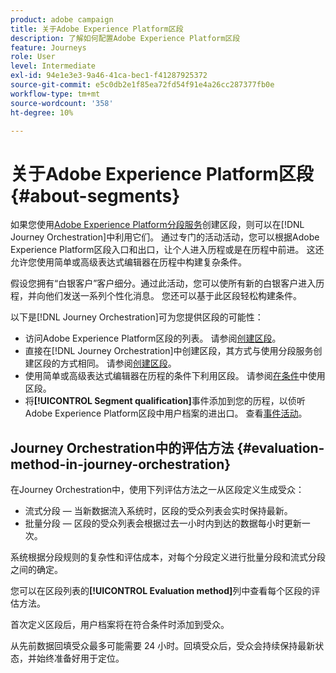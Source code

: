 ```yaml
---
product: adobe campaign
title: 关于Adobe Experience Platform区段
description: 了解如何配置Adobe Experience Platform区段
feature: Journeys
role: User
level: Intermediate
exl-id: 94e1e3e3-9a46-41ca-bec1-f41287925372
source-git-commit: e5c0db2e1f85ea72fd54f91e4a26cc287377fb0e
workflow-type: tm+mt
source-wordcount: '358'
ht-degree: 10%

---
```


# 关于Adobe Experience Platform区段 {#about-segments}

如果您使用[Adobe Experience Platform分段服务](https://experienceleague.adobe.com/docs/experience-platform/segmentation/home.html?lang=zh-Hans)创建区段，则可以在[!DNL Journey Orchestration]中利用它们。 通过专门的活动活动，您可以根据Adobe Experience Platform区段入口和出口，让个人进入历程或是在历程中前进。 这还允许您使用简单或高级表达式编辑器在历程中构建复杂条件。

假设您拥有“白银客户”客户细分。通过此活动，您可以使所有新的白银客户进入历程，并向他们发送一系列个性化消息。 您还可以基于此区段轻松构建条件。

以下是[!DNL Journey Orchestration]可为您提供区段的可能性：

* 访问Adobe Experience Platform区段的列表。 请参阅[创建区段](../segment/creating-a-segment.md)。
* 直接在[!DNL Journey Orchestration]中创建区段，其方式与使用分段服务创建区段的方式相同。 请参阅[创建区段](../segment/creating-a-segment.md)。
* 使用简单或高级表达式编辑器在历程的条件下利用区段。 请参阅[在条件](../segment/using-a-segment.md)中使用区段。
* 将&#x200B;**[!UICONTROL Segment qualification]**&#x200B;事件添加到您的历程，以侦听Adobe Experience Platform区段中用户档案的进出口。 查看[事件活动](../building-journeys/segment-qualification-events.md)。

## Journey Orchestration中的评估方法 {#evaluation-method-in-journey-orchestration}

在Journey Orchestration中，使用下列评估方法之一从区段定义生成受众：

* 流式分段 — 当新数据流入系统时，区段的受众列表会实时保持最新。
* 批量分段 — 区段的受众列表会根据过去一小时内到达的数据每小时更新一次。

系统根据分段规则的复杂性和评估成本，对每个分段定义进行批量分段和流式分段之间的确定。

您可以在区段列表的&#x200B;**[!UICONTROL Evaluation method]**&#x200B;列中查看每个区段的评估方法。

首次定义区段后，用户档案将在符合条件时添加到受众。

从先前数据回填受众最多可能需要 24 小时。回填受众后，受众会持续保持最新状态，并始终准备好用于定位。
